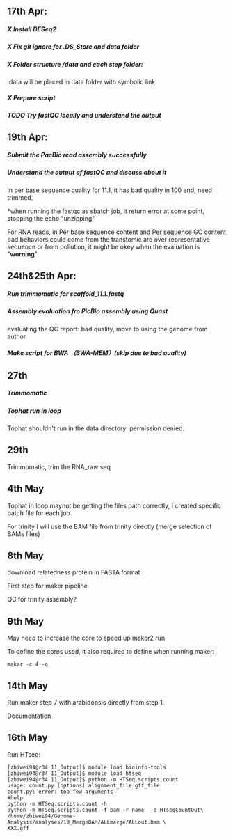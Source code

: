 ## 17th Apr:

##### **X** Install DESeq2

##### **X** Fix git ignore for .DS_Store and data folder

##### **X** Folder structure /data and each step folder:

​     data will be placed in data folder with symbolic link

##### **X** Prepare script

##### **TODO** Try fastQC locally and understand the output

## 19th Apr:

##### Submit the PacBio read assembly successfully

##### Understand the output of fastQC and discuss about it

In per base sequence quality for 11.1, it has bad quality in 100 end, need trimmed.

*when running the fastqc as sbatch job, it return error at some point, stopping the echo "unzipping"

For RNA reads, in Per base sequence content and Per sequence GC content bad behaviors could come from the transtomic are over representative sequence or from pollution, it might be okey when the evaluation is "**worning**"

## 24th&25th Apr:

##### Run trimmomatic for scaffold_11.1.fastq

##### Assembly evaluation fro PicBio assembly using Quast

evaluating the QC report: bad quality, move to using the genome from author

##### Make script for BWA （BWA-MEM）(skip due to bad quality)

## 27th

##### Trimmomatic

##### Tophat run in loop

Tophat shouldn't run in the data directory: permission denied.

## 29th

Trimmomatic, trim the RNA_raw seq

## 4th May

Tophat in loop maynot be getting the files path correctly, I created specific batch file for each job.

For trinity I will use the BAM file from trinity directly (merge selection of BAMs files)

## 8th May

download relatedness protein in FASTA format

First step for maker pipeline

QC for trinity assembly?

## 9th May

May need to increase the core to speed up maker2 run.

To define the cores used, it also required to define when running maker:

```shell
maker -c 4 -q
```

## 14th May

Run maker step 7 with arabidopsis directly from step 1. 

Documentation

## 16th May

Run HTseq:

```shell
[zhiwei94@r34 11_Output]$ module load bioinfo-tools
[zhiwei94@r34 11_Output]$ module load htseq
[zhiwei94@r34 11_Output]$ python -m HTSeq.scripts.count
usage: count.py [options] alignment_file gff_file
count.py: error: too few arguments
#help
python -m HTSeq.scripts.count -h
python -m HTSeq.scripts.count -f bam -r name  -o HTseqCountOut\
/home/zhiwei94/Genome-Analysis/analyses/10_MergeBAM/ALLmerge/ALLout.bam \
XXX.gff
```



